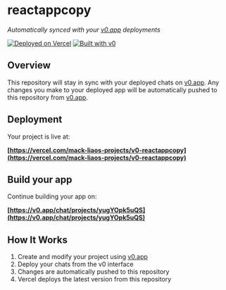 # reactappcopy

*Automatically synced with your [v0.app](https://v0.app) deployments*

[![Deployed on Vercel](https://img.shields.io/badge/Deployed%20on-Vercel-black?style=for-the-badge&logo=vercel)](https://vercel.com/mack-liaos-projects/v0-reactappcopy)
[![Built with v0](https://img.shields.io/badge/Built%20with-v0.app-black?style=for-the-badge)](https://v0.app/chat/projects/yugYOpk5uQS)

## Overview

This repository will stay in sync with your deployed chats on [v0.app](https://v0.app).
Any changes you make to your deployed app will be automatically pushed to this repository from [v0.app](https://v0.app).

## Deployment

Your project is live at:

**[https://vercel.com/mack-liaos-projects/v0-reactappcopy](https://vercel.com/mack-liaos-projects/v0-reactappcopy)**

## Build your app

Continue building your app on:

**[https://v0.app/chat/projects/yugYOpk5uQS](https://v0.app/chat/projects/yugYOpk5uQS)**

## How It Works

1. Create and modify your project using [v0.app](https://v0.app)
2. Deploy your chats from the v0 interface
3. Changes are automatically pushed to this repository
4. Vercel deploys the latest version from this repository
